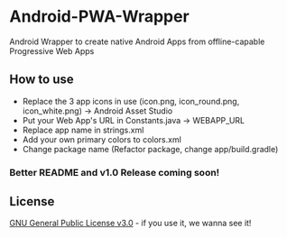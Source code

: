 # Android-PWA-Wrapper
Android Wrapper to create native Android Apps from offline-capable Progressive Web Apps

## How to use
- Replace the 3 app icons in use (icon.png, icon_round.png, icon_white.png) -> Android Asset Studio
- Put your Web App's URL in Constants.java -> WEBAPP_URL
- Replace app name in strings.xml 
- Add your own primary colors to colors.xml
- Change package name (Refactor package, change app/build.gradle)

### Better README and v1.0 Release coming soon!

## License
[GNU General Public License v3.0](https://www.gnu.org/licenses/gpl-3.0.en.html) - if you use it, we wanna see it!
